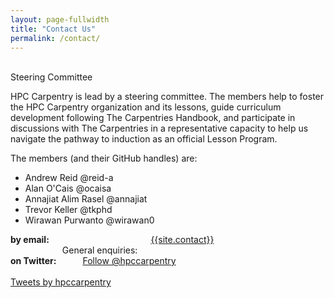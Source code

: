 ```yaml
---
layout: page-fullwidth
title: "Contact Us"
permalink: /contact/
---
```

<br>
<head>
Steering Committee
</head>
<p>
HPC Carpentry is lead by a steering committee. The members help to foster the HPC Carpentry organization and its lessons, guide curriculum development following The Carpentries Handbook, and participate in discussions with The Carpentries in a representative capacity to help us navigate the pathway to induction as an official Lesson Program.
</p>
<p>
The members (and their GitHub handles) are:
</p>
<ul>
<li>Andrew Reid @reid-a</li> 
<li>Alan O'Cais @ocaisa</li> 
<li>Annajiat Alim Rasel @annajiat</li> 
<li>Trevor Keller @tkphd</li> 
<li>Wirawan Purwanto @wirawan0</li>
</ul>
<div class="row">
<div class="medium-4 columns">
<strong>by email:</strong>
<br>General enquiries: <br>
<a href="mailto:{{site.contact}}">{{site.contact}}</a><br>
</div> 
<div class="medium-4 columns">
<strong>on Twitter:</strong>
<br><br>
<a href="https://twitter.com/hpccarpentry?ref_src=twsrc%5Etfw" class="twitter-follow-button" data-show-count="false">
      Follow @hpccarpentry
</a>
<script async src="https://platform.twitter.com/widgets.js" charset="utf-8"></script>
</div>
<div class="medium-4 columns">
<a class="twitter-timeline" href="https://twitter.com/hpccarpentry?ref_src=twsrc%5Etfw">Tweets by hpccarpentry</a> <script async src="https://platform.twitter.com/widgets.js" charset="utf-8"></script>
</div>
</div>
